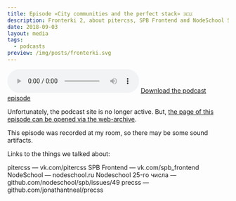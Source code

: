 ```yaml
---
title: Episode «City communities and the perfect stack» 🇷🇺
description: Fronterki 2, about pitercss, SPB Frontend and NodeSchool SPB
date: 2018-09-03
layout: media
tags:
  - podcasts
preview: /img/posts/fronterki.svg
---
```


<audio controls>
  <source class="u-audio" preload="auto" src="{{ '/media/SPB-Frontend-Drinkcast-26.mp3' | url }}" type="audio/mpeg">
  <a href="{{ '/media/SPB-Frontend-Drinkcast-26.mp3' | url }}" download>Download the podcast episode</a>
</audio>
<a href="{{ '/media/SPB-Frontend-Drinkcast-26.mp3' | url }}" download>Download the podcast episode</a>

Unfortunately, the podcast site is no longer active.
But, [the page of this episode can be opened via the web-archive](https://web.archive.org/web/20180626214705/http://fronterki.fm/post/158701505151/002-%D0%B0%D0%BD%D0%B4%D1%80%D0%B5%D0%B9-%D0%B3%D1%83%D1%80%D1%8B%D0%BB%D1%91%D0%B2-%D0%B3%D0%BE%D1%80%D0%BE%D0%B4%D1%81%D0%BA%D0%B8%D0%B5-%D1%81%D0%BE%D0%BE%D0%B1%D1%89%D0%B5%D1%81%D1%82%D0%B2%D0%B0-%D0%B8).

This episode was recorded at my room, so there may be some sound artifacts.

Links to the things we talked about:

pitercss — vk.com/pitercss
SPB Frontend — vk.com/spb_frontend
NodeSchool — nodeschool.ru
Nodeschool 25-го числа — github.com/nodeschool/spb/issues/49
precss — github.com/jonathantneal/precss
